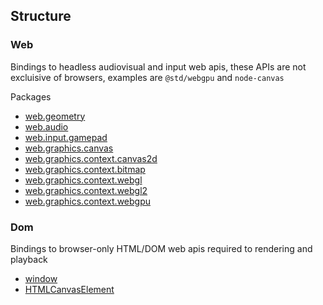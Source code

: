 ## Structure

### Web
Bindings to headless audiovisual and input web apis, these APIs are not excluisive of browsers, examples are `@std/webgpu` and `node-canvas`

Packages
* [web.geometry](https://developer.mozilla.org/en-US/docs/Web/API/Geometry_Interfaces)
* [web.audio](https://developer.mozilla.org/en-US/docs/Web/API/Web_Audio_API)
* [web.input.gamepad](https://developer.mozilla.org/en-US/docs/Web/API/Gamepad_API)
* [web.graphics.canvas](https://developer.mozilla.org/en-US/docs/Web/API/Canvas_API)
* [web.graphics.context.canvas2d](https://developer.mozilla.org/en-US/docs/Web/API/CanvasRenderingContext2D)
* [web.graphics.context.bitmap](https://developer.mozilla.org/en-US/docs/Web/API/ImageBitmapRenderingContext)
* [web.graphics.context.webgl](https://developer.mozilla.org/en-US/docs/Web/API/WebGL_API)
* [web.graphics.context.webgl2](https://developer.mozilla.org/en-US/docs/Web/API/WebGL_API#webgl_2)
* [web.graphics.context.webgpu](https://developer.mozilla.org/en-US/docs/Web/API/WebGPU_API)

### Dom
Bindings to browser-only HTML/DOM web apis required to rendering and playback
* [window](https://developer.mozilla.org/en-US/docs/Web/API/Window)
* [HTMLCanvasElement](https://developer.mozilla.org/en-US/docs/Web/API/HTMLCanvasElement)
